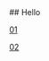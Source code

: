 <link rel="stylesheet" type="text/css" href="style.css"></link>
## Hello  
    
  
[01](post_01.md)  

[02](post_02.md)
